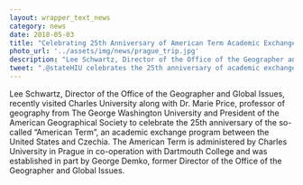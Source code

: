 ```yaml
---
layout: wrapper_text_news
category: news
date: 2018-05-03
title: "Celebrating 25th Anniversary of American Term Academic Exchange Program"
photo_url: '../assets/img/news/prague_trip.jpg'
description: "Lee Schwartz, Director of the Office of the Geographer and Global Issues, recently visited Charles University along with Dr. Marie Price, professor of geography from The George Washington University and President of the American Geographical Society to celebrate the 25th anniversary of an academic exchange program between the United States and Czechia."
tweet: ".@stateHIU celebrates the 25th anniversary of academic exchange program between the United States and Czechia"
---
```


Lee Schwartz, Director of the Office of the Geographer and Global Issues, recently visited Charles University along with Dr. Marie Price, professor of geography from The George Washington University and President of the American Geographical Society to celebrate the 25th anniversary of the so-called “American Term”, an academic exchange program between the United States and Czechia. The American Term is administered by Charles University in Prague in co-operation with Dartmouth College and was established in part by George Demko, former Director of the Office of the Geographer and Global Issues.

